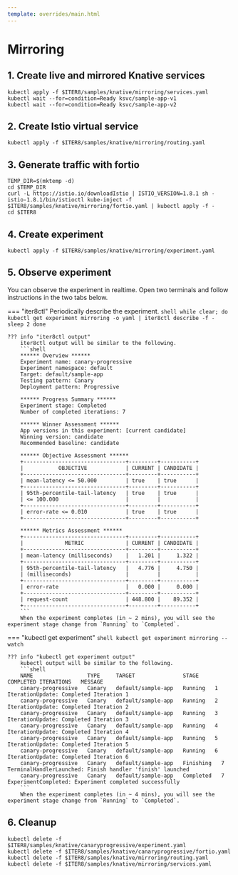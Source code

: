 ```yaml
---
template: overrides/main.html
---
```


# Mirroring

## 1. Create live and mirrored Knative services
```shell
kubectl apply -f $ITER8/samples/knative/mirroring/services.yaml
kubectl wait --for=condition=Ready ksvc/sample-app-v1
kubectl wait --for=condition=Ready ksvc/sample-app-v2
```

## 2. Create Istio virtual service
```shell
kubectl apply -f $ITER8/samples/knative/mirroring/routing.yaml
```
<!-- 
# 2.1 Use minikube set up with Istio for this test

# 2.2 Inject sleep deployment so you can curl

TEMP_DIR=$(mktemp -d)
cd $TEMP_DIR
curl -L https://istio.io/downloadIstio | ISTIO_VERSION=1.8.1 sh -
cat <<EOF | istio-1.8.1/bin/istioctl kube-inject -f - | kubectl create -f -
apiVersion: apps/v1
kind: Deployment
metadata:
  name: sleep
spec:
  replicas: 1
  selector:
    matchLabels:
      app: sleep
  template:
    metadata:
      labels:
        app: sleep
    spec:
      containers:
      - name: sleep
        image: tutum/curl
        command: ["/bin/sleep","infinity"]
        imagePullPolicy: IfNotPresent
EOF
cd $ITER8

# 2.3 Send some traffic
export SLEEP_POD=$(kubectl get pod -l app=sleep -o jsonpath={.items..metadata.name})
kubectl exec "${SLEEP_POD}" -c sleep -- curl -sS example.com
# repeat the above a few times!

# 2.4 Minikube tunnel
minikube tunnel --cleanup # in a separate terminal

# 2.5 Get GATEWAY_IP
INGRESSGATEWAY=istio-ingressgateway

export GATEWAY_IP=`kubectl get svc $INGRESSGATEWAY --namespace istio-system \
    --output jsonpath="{.status.loadBalancer.ingress[*]['ip']}"`

# 2.6 curl
curl http://${GATEWAY_IP} --header "Host: example.com"

# 2.7 Quit Minikube tunnel

# 2.8 Cleanup sleep pod
kubectl delete deploy/sleep
 -->


## 3. Generate traffic with fortio
```shell
TEMP_DIR=$(mktemp -d)
cd $TEMP_DIR
curl -L https://istio.io/downloadIstio | ISTIO_VERSION=1.8.1 sh -
istio-1.8.1/bin/istioctl kube-inject -f $ITER8/samples/knative/mirroring/fortio.yaml | kubectl apply -f -
cd $ITER8
```

## 4. Create experiment
```shell
kubectl apply -f $ITER8/samples/knative/mirroring/experiment.yaml
```

## 5. Observe experiment
You can observe the experiment in realtime. Open two terminals and follow instructions in the two tabs below.

=== "iter8ctl"
    Periodically describe the experiment.
    ```shell
    while clear; do
    kubectl get experiment mirroring -o yaml | iter8ctl describe -f -
    sleep 2
    done
    ```

    ??? info "iter8ctl output"
        iter8ctl output will be similar to the following.
        ```shell
        ****** Overview ******
        Experiment name: canary-progressive
        Experiment namespace: default
        Target: default/sample-app
        Testing pattern: Canary
        Deployment pattern: Progressive

        ****** Progress Summary ******
        Experiment stage: Completed
        Number of completed iterations: 7

        ****** Winner Assessment ******
        App versions in this experiment: [current candidate]
        Winning version: candidate
        Recommended baseline: candidate

        ****** Objective Assessment ******
        +--------------------------------+---------+-----------+
        |           OBJECTIVE            | CURRENT | CANDIDATE |
        +--------------------------------+---------+-----------+
        | mean-latency <= 50.000         | true    | true      |
        +--------------------------------+---------+-----------+
        | 95th-percentile-tail-latency   | true    | true      |
        | <= 100.000                     |         |           |
        +--------------------------------+---------+-----------+
        | error-rate <= 0.010            | true    | true      |
        +--------------------------------+---------+-----------+

        ****** Metrics Assessment ******
        +--------------------------------+---------+-----------+
        |             METRIC             | CURRENT | CANDIDATE |
        +--------------------------------+---------+-----------+
        | mean-latency (milliseconds)    |   1.201 |     1.322 |
        +--------------------------------+---------+-----------+
        | 95th-percentile-tail-latency   |   4.776 |     4.750 |
        | (milliseconds)                 |         |           |
        +--------------------------------+---------+-----------+
        | error-rate                     |   0.000 |     0.000 |
        +--------------------------------+---------+-----------+
        | request-count                  | 448.800 |    89.352 |
        +--------------------------------+---------+-----------+
        ```
        When the experiment completes (in ~ 2 mins), you will see the experiment stage change from `Running` to `Completed`.   

=== "kubectl get experiment"
    ```shell
    kubectl get experiment mirroring --watch
    ```

    ??? info "kubectl get experiment output"
        kubectl output will be similar to the following.
        ```shell
        NAME                 TYPE     TARGET               STAGE     COMPLETED ITERATIONS   MESSAGE
        canary-progressive   Canary   default/sample-app   Running   1                      IterationUpdate: Completed Iteration 1
        canary-progressive   Canary   default/sample-app   Running   2                      IterationUpdate: Completed Iteration 2
        canary-progressive   Canary   default/sample-app   Running   3                      IterationUpdate: Completed Iteration 3
        canary-progressive   Canary   default/sample-app   Running   4                      IterationUpdate: Completed Iteration 4
        canary-progressive   Canary   default/sample-app   Running   5                      IterationUpdate: Completed Iteration 5
        canary-progressive   Canary   default/sample-app   Running   6                      IterationUpdate: Completed Iteration 6
        canary-progressive   Canary   default/sample-app   Finishing   7                      TerminalHandlerLaunched: Finish handler 'finish' launched
        canary-progressive   Canary   default/sample-app   Completed   7                      ExperimentCompleted: Experiment completed successfully
        ```
        When the experiment completes (in ~ 4 mins), you will see the experiment stage change from `Running` to `Completed`.    

## 6. Cleanup
```shell
kubectl delete -f $ITER8/samples/knative/canaryprogressive/experiment.yaml
kubectl delete -f $ITER8/samples/knative/canaryprogressive/fortio.yaml
kubectl delete -f $ITER8/samples/knative/mirroring/routing.yaml
kubectl delete -f $ITER8/samples/knative/mirroring/services.yaml
```

